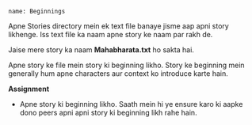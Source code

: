```ngMeta
name: Beginnings
```

Apne Stories directory mein ek text file banaye jisme aap apni story likhenge.
Iss text file ka naam apne story ke naam par rakh de.

Jaise mere story ka naam **Mahabharata.txt** ho sakta hai.

Apne story ke file mein story ki beginning likho. Story ke beginning mein generally hum apne characters aur context ko introduce karte hain.


**Assignment**

- Apne story ki beginning likho. Saath mein hi ye ensure karo ki aapke dono peers apni apni story ki beginning likh rahe hain.

